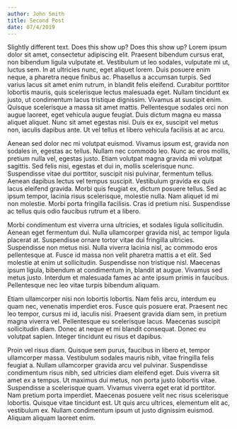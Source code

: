 ```yaml
---
author: John Smith
title: Second Post
date: 07/4/2019
---
```


Slightly different text. Does this show up? Does this show up? Lorem ipsum dolor sit amet, consectetur adipiscing elit. Praesent bibendum cursus erat, non bibendum ligula vulputate et. Vestibulum ut leo sodales, vulputate mi ut, luctus sem. In at ultricies nunc, eget aliquet lorem. Duis posuere enim neque, a pharetra neque finibus ac. Phasellus a accumsan turpis. Sed varius lacus sit amet enim rutrum, in blandit felis eleifend. Curabitur porttitor lobortis mauris, quis scelerisque lectus malesuada eget. Nullam tincidunt ex justo, ut condimentum lacus tristique dignissim. Vivamus at suscipit enim. Quisque scelerisque a massa sit amet mattis. Pellentesque sodales orci non augue laoreet, eget vehicula augue feugiat. Duis dictum magna eu massa aliquet aliquet. Nunc sit amet egestas nisi. Duis ex ex, suscipit vel metus non, iaculis dapibus ante. Ut vel tellus et libero vehicula facilisis at ac arcu.

Aenean sed dolor nec mi volutpat euismod. Vivamus ipsum est, gravida non sodales in, egestas ac tellus. Nullam nec commodo leo. Nunc ac eros mollis, pretium nulla vel, egestas justo. Etiam volutpat magna gravida mi volutpat sagittis. Sed felis nisi, egestas et dui in, mollis scelerisque nunc. Suspendisse vitae dui porttitor, suscipit nisi pulvinar, fermentum tellus. Aenean dapibus lectus vel tempus suscipit. Vestibulum gravida ex quis lacus eleifend gravida. Morbi quis feugiat ex, dictum posuere tellus. Sed ac ipsum tempor, lacinia risus scelerisque, molestie nulla. Nam aliquet id mi non molestie. Morbi porta fringilla facilisis. Cras id pretium nisi. Suspendisse ac tellus quis odio faucibus rutrum et a libero.

Morbi condimentum est viverra urna ultricies, et sodales ligula sollicitudin. Aenean eget fermentum dui. Nulla ullamcorper gravida nisl, ac tempor ligula placerat at. Suspendisse ornare tortor vitae dui fringilla ultricies. Suspendisse non metus nisi. Nulla viverra lacinia nisl, ac commodo eros pellentesque at. Fusce id massa non velit pharetra mattis a et elit. Sed molestie at enim ut sollicitudin. Suspendisse non tristique nisl. Maecenas ipsum ligula, bibendum at condimentum in, blandit at augue. Vivamus sed metus justo. Interdum et malesuada fames ac ante ipsum primis in faucibus. Pellentesque nec leo vitae turpis bibendum aliquam.

Etiam ullamcorper nisi non lobortis lobortis. Nam felis arcu, interdum eu quam nec, venenatis imperdiet eros. Fusce quis posuere erat. Praesent nec leo tempor, cursus mi id, iaculis nisi. Praesent gravida diam sem, in pretium magna viverra vel. Pellentesque eu scelerisque lacus. Maecenas suscipit sollicitudin diam. Donec at neque et mi blandit consequat. Donec eu volutpat sapien. Integer tincidunt eu risus et dapibus.

Proin vel risus diam. Quisque sem purus, faucibus in libero et, tempor ullamcorper massa. Vestibulum sodales mauris nibh, vitae fringilla felis feugiat a. Nullam ullamcorper gravida arcu vel pulvinar. Suspendisse condimentum risus nibh, sed ultricies diam eleifend eget. Duis viverra sit amet ex a tempus. Ut maximus dui metus, non porta justo lobortis vitae. Suspendisse a scelerisque quam. Vivamus viverra eget erat id porttitor. Nam pretium porta imperdiet. Maecenas posuere velit nec risus scelerisque lobortis. Quisque vitae tincidunt est. Ut quis arcu ultrices, elementum elit ac, vestibulum ex. Nullam condimentum ipsum ut justo dignissim euismod. Aliquam aliquam laoreet enim.